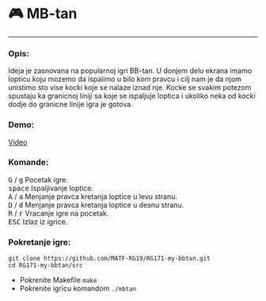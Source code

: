 # :video_game: MB-tan
---

### Opis:
Ideja je zasnovana na popularnoj igri BB-tan. U donjem delu ekrana imamo lopticu koju mozemo da
ispalimo u bilo kom pravcu i cilj nam je da njom unistimo sto vise kocki koje se nalaze iznad
nje. Kocke se svakim potezom spustaju ka granicnoj liniji sa koje se ispaljuje loptica i ukoliko
neka od kocki dodje do granicne linije igra je gotova.

### Demo:
[Video](https://youtu.be/zzROa-nYsZY)

### Komande:
<kbd>G</kbd> / <kbd>g</kbd> Pocetak igre.<br>
<kbd>space</kbd> Ispaljivanje loptice.<br>
<kbd>A</kbd> / <kbd>a</kbd> Menjanje pravca kretanja loptice u levu stranu.<br>
<kbd>D</kbd> / <kbd>d</kbd> Menjanje pravca kretanja loptice u desnu stranu.<br>
<kbd>R</kbd> / <kbd>r</kbd> Vracanje igre na pocetak.<br>
<kbd>ESC</kbd> Izlaz iz igrice.

### Pokretanje igre:
```shell
git clone https://github.com/MATF-RG19/RG171-my-bbtan.git
cd RG171-my-bbtan/src
```
* Pokrenite Makefile `make` <br>
* Pokrenite igricu komandom `./mbtan`
